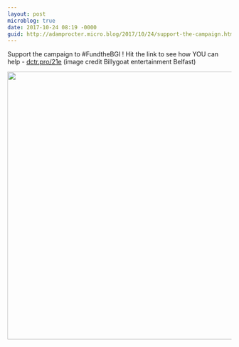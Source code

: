 ```yaml
---
layout: post
microblog: true
date: 2017-10-24 08:19 -0000
guid: http://adamprocter.micro.blog/2017/10/24/support-the-campaign.html
---
```

Support the campaign to #FundtheBGI ! Hit the link to see how YOU can help - [dctr.pro/21e](http://dctr.pro/21e) (image credit Billygoat entertainment Belfast)

<img src="http://discursive.adamprocter.co.uk/uploads/2017/09ed577253.jpg" width="600" height="600" />
